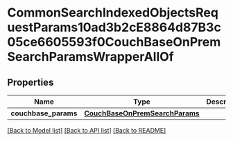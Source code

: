 # CommonSearchIndexedObjectsRequestParams10ad3b2cE8864d87B3c05ce6605593f0CouchBaseOnPremSearchParamsWrapperAllOf


## Properties
Name | Type | Description | Notes
------------ | ------------- | ------------- | -------------
**couchbase_params** | [**CouchBaseOnPremSearchParams**](CouchBaseOnPremSearchParams.md) |  | [optional] 

[[Back to Model list]](../README.md#documentation-for-models) [[Back to API list]](../README.md#documentation-for-api-endpoints) [[Back to README]](../README.md)


